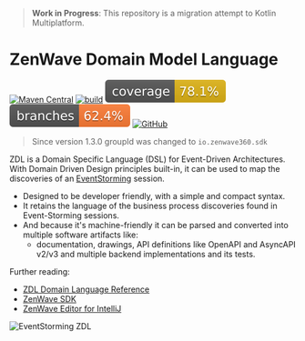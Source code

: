 

> **Work in Progress**: This repository is a migration attempt to Kotlin Multiplatform.

ZenWave Domain Model Language
=====================================

[![Maven Central](https://img.shields.io/maven-central/v/io.zenwave360.sdk/zdl-jvm.svg?label=Maven%20Central&logo=apachemaven)](https://search.maven.org/artifact/io.zenwave360.sdk/zdl-jvm)
[![build](https://github.com/ZenWave360/zdl-jvm/workflows/Build%20and%20Publish%20Maven%20Snapshots/badge.svg)](https://github.com/ZenWave360/zdl-jvm/actions/workflows/publish-maven-snapshots.yml)
[![coverage](https://raw.githubusercontent.com/ZenWave360/zdl-jvm/badges/jacoco.svg)](https://github.com/ZenWave360/zdl-jvm/actions/workflows/build.yml)
[![branches coverage](https://raw.githubusercontent.com/ZenWave360/zdl-jvm/badges/branches.svg)](https://github.com/ZenWave360/zdl-jvm/actions/workflows/main.yml)
[![GitHub](https://img.shields.io/github/license/ZenWave360/zdl-jvm)](https://github.com/ZenWave360/zdl-jvm/blob/main/LICENSE)

> Since version 1.3.0 groupId was changed to `io.zenwave360.sdk`

ZDL is a Domain Specific Language (DSL) for Event-Driven Architectures. With Domain Driven Design principles built-in, it can be used to map the discoveries of an [EventStorming](https://www.eventstorming.com/) session.

- Designed to be developer friendly, with a simple and compact syntax.
- It retains the language of the business process discoveries found in Event-Storming sessions.
- And because it's machine-friendly it can be parsed and converted into multiple software artifacts like: 
  - documentation, drawings, API definitions like OpenAPI and AsyncAPI v2/v3 and multiple backend implementations and its tests.

Further reading:
- [ZDL Domain Language Reference](https://zenwave360.github.io/docs/event-driven-design/zenwave-domain-language)
- [ZenWave SDK](https://zenwave360.github.io/zenwave-sdk/)
- [ZenWave Editor for IntelliJ](https://zenwave360.github.io/plugin/)

![EventStorming ZDL](docs/EvenStorming-ZDL.png)

